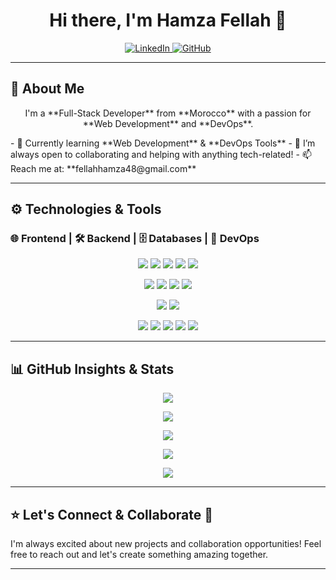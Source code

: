 <h1 align="center">Hi there, I'm Hamza Fellah 👋</h1>
<p align="center">
  <a href="https://www.linkedin.com/in/hamza-fellah-62b850217/">
    <img src="https://img.shields.io/badge/LinkedIn-HamzaFellah-blue?style=flat&logo=linkedin" alt="LinkedIn">
  </a>
  <a href="https://github.com/Fhamza03">
    <img src="https://img.shields.io/badge/GitHub-HamzaFellah-black?style=flat&logo=github" alt="GitHub">
  </a>
</p>

---

## 🚀 About Me
<p align="center">
  I'm a **Full-Stack Developer** from **Morocco** with a passion for **Web Development** and **DevOps**.
</p>
- 🌱 Currently learning **Web Development** & **DevOps Tools**
- 💬 I’m always open to collaborating and helping with anything tech-related!
- 📫 Reach me at: **fellahhamza48@gmail.com**

---

## ⚙️ Technologies & Tools

### 🌐 **Frontend** | 🛠 **Backend** | 🗄 **Databases** | 🔧 **DevOps**
<p align="center">
  <img src="https://img.shields.io/badge/React-20232A?style=for-the-badge&logo=react&logoColor=61DAFB">
  <img src="https://img.shields.io/badge/TailwindCSS-38B2AC?style=for-the-badge&logo=tailwind-css&logoColor=white">
  <img src="https://img.shields.io/badge/JavaScript-F7DF1E?style=for-the-badge&logo=javascript&logoColor=black">
  <img src="https://img.shields.io/badge/HTML5-E34F26?style=for-the-badge&logo=html5&logoColor=white">
  <img src="https://img.shields.io/badge/CSS3-1572B6?style=for-the-badge&logo=css3&logoColor=white">
</p>
<p align="center">
  <img src="https://img.shields.io/badge/Spring%20Boot-6DB33F?style=for-the-badge&logo=spring-boot&logoColor=white">
  <img src="https://img.shields.io/badge/Laravel-FF2D20?style=for-the-badge&logo=laravel&logoColor=white">
  <img src="https://img.shields.io/badge/PHP-777BB4?style=for-the-badge&logo=php&logoColor=white">
  <img src="https://img.shields.io/badge/Java-ED8B00?style=for-the-badge&logo=openjdk&logoColor=white">
</p>
<p align="center">
  <img src="https://img.shields.io/badge/MySQL-4479A1?style=for-the-badge&logo=mysql&logoColor=white">
  <img src="https://img.shields.io/badge/Oracle-F80000?style=for-the-badge&logo=oracle&logoColor=white">
</p>
<p align="center">
  <img src="https://img.shields.io/badge/Docker-2496ED?style=for-the-badge&logo=docker&logoColor=white">
  <img src="https://img.shields.io/badge/Kubernetes-326CE5?style=for-the-badge&logo=kubernetes&logoColor=white">
  <img src="https://img.shields.io/badge/Jenkins-D24939?style=for-the-badge&logo=jenkins&logoColor=white">
  <img src="https://img.shields.io/badge/Git-F05032?style=for-the-badge&logo=git&logoColor=white">
  <img src="https://img.shields.io/badge/GitHub-181717?style=for-the-badge&logo=github&logoColor=white">
</p>

---

## 📊 GitHub Insights & Stats
<p align="center">
  <a href="https://github.com/Fhamza03">
    <img src="https://github-profile-summary-cards.vercel.app/api/cards/profile-details?username=Fhamza03&theme=github_dark" />
  </a>
</p>
<p align="center">
  <a href="https://github.com/Fhamza03">
    <img src="https://github-readme-streak-stats.herokuapp.com/?user=Fhamza03&theme=dark" />
  </a>
</p>
<p align="center">
  <a href="https://github.com/Fhamza03">
    <img src="https://github-readme-stats.vercel.app/api?username=Fhamza03&show_icons=true&theme=dark" />
  </a>
</p>
<p align="center">
  <a href="https://github.com/Fhamza03">
    <img src="https://github-profile-trophy.vercel.app/?username=Fhamza03&theme=onedark&margin-w=15&no-frame=true" />
  </a>
</p>
<p align="center">
  <a href="https://github.com/Fhamza03">
    <img src="https://komarev.com/ghpvc/?username=Fhamza03&label=Profile%20Views&color=blue&style=flat" />
  </a>
</p>

---

## ⭐ Let's Connect & Collaborate 🚀
I'm always excited about new projects and collaboration opportunities! Feel free to reach out and let's create something amazing together.

---
